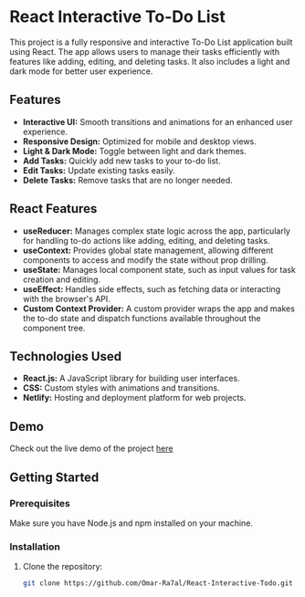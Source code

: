 # React Interactive To-Do List

This project is a fully responsive and interactive To-Do List application built using React. The app allows users to manage their tasks efficiently with features like adding, editing, and deleting tasks. It also includes a light and dark mode for better user experience.

## Features

- **Interactive UI:** Smooth transitions and animations for an enhanced user experience.
- **Responsive Design:** Optimized for mobile and desktop views.
- **Light & Dark Mode:** Toggle between light and dark themes.
- **Add Tasks:** Quickly add new tasks to your to-do list.
- **Edit Tasks:** Update existing tasks easily.
- **Delete Tasks:** Remove tasks that are no longer needed.

## React Features

- **useReducer:** Manages complex state logic across the app, particularly for handling to-do actions like adding, editing, and deleting tasks.
- **useContext:** Provides global state management, allowing different components to access and modify the state without prop drilling.
- **useState:** Manages local component state, such as input values for task creation and editing.
- **useEffect:** Handles side effects, such as fetching data or interacting with the browser's API.
- **Custom Context Provider:** A custom provider wraps the app and makes the to-do state and dispatch functions available throughout the component tree.

## Technologies Used

- **React.js:** A JavaScript library for building user interfaces.
- **CSS:** Custom styles with animations and transitions.
- **Netlify:** Hosting and deployment platform for web projects.

## Demo

Check out the live demo of the project [here](https://react-interactive-todo.vercel.app/)


## Getting Started

### Prerequisites

Make sure you have Node.js and npm installed on your machine.

### Installation

1. Clone the repository:
   ```bash
   git clone https://github.com/Omar-Ra7al/React-Interactive-Todo.git
